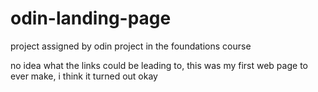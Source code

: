 # odin-landing-page
project assigned by odin project in the foundations course

no idea what the links could be leading to, this was my first web page to ever make, i think it turned out okay
